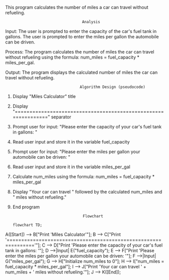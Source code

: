 This program calculates the number of miles a car can travel without refueling.

                                      Analysis

Input:
The user is prompted to enter the capacity of the car's fuel tank in gallons.
The user is prompted to enter the miles per gallon the automobile can be driven.

Process:
The program calculates the number of miles the car can travel without refueling using the formula: num_miles = fuel_capacity * miles_per_gal.

Output:
The program displays the calculated number of miles the car can travel without refueling.

                                     Algorithm Design (pseudocode)
1. Display "Miles Calculator" title
2. Display "===============================================================" separator
3. Prompt user for input: "Please enter the capacity of your car's fuel tank in gallons: "
4. Read user input and store it in the variable fuel_capacity
5. Prompt user for input: "Please enter the miles per gallon your automobile can be driven: "
6. Read user input and store it in the variable miles_per_gal
7. Calculate num_miles using the formula: num_miles = fuel_capacity * miles_per_gal
8. Display "Your car can travel " followed by the calculated num_miles and " miles without refueling."
9. End program

                                      Flowchart
   ```mermaid
   flowchart TD;
  A([Start]) --> B["Print 'Miles Calculator'"];
  B --> C["Print '==============================================================='"];
  C --> D["Print 'Please enter the capacity of your car's fuel tank in gallons: '"];
  D -->|Input| E("fuel_capacity");
  E --> F["Print 'Please enter the miles per gallon your automobile can be driven: '"];
  F -->|Input| G("miles_per_gal");
  G --> H["Initialize num_miles to 0"];
  H --> I["num_miles = fuel_capacity * miles_per_gal"];
  I --> J["Print 'Your car can travel ' + num_miles + ' miles without refueling.'"];
  J --> K([End]);
```
                                     

